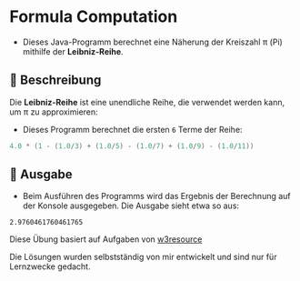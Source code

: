 # Formula Computation
* Dieses Java-Programm berechnet eine Näherung der Kreiszahl π (Pi) mithilfe der **Leibniz-Reihe**.

## 📘 Beschreibung
Die **Leibniz-Reihe** ist eine unendliche Reihe, die verwendet werden kann, um π zu approximieren:

* Dieses Programm berechnet die ersten `6` Terme der Reihe:
```java 
4.0 * (1 - (1.0/3) + (1.0/5) - (1.0/7) + (1.0/9) - (1.0/11))
```
## 🧮 Ausgabe
* Beim Ausführen des Programms wird das Ergebnis der Berechnung auf der Konsole ausgegeben. Die Ausgabe sieht etwa so aus:

```
2.9760461760461765
```
Diese Übung basiert auf Aufgaben von [w3resource](https://www.w3resource.com/java-exercises/basic/index.php)  

Die Lösungen wurden selbstständig von mir entwickelt und sind nur für Lernzwecke gedacht.
